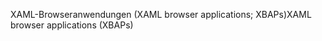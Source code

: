 <span data-ttu-id="2e53e-101">XAML-Browseranwendungen (XAML browser applications; XBAPs)</span><span class="sxs-lookup"><span data-stu-id="2e53e-101">XAML browser applications (XBAPs)</span></span>